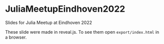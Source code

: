 # JuliaMeetupEindhoven2022
Slides for Julia Meetup at Eindhoven 2022

These slide were made in reveal.js. To see them open `export/index.html` in a browser.

